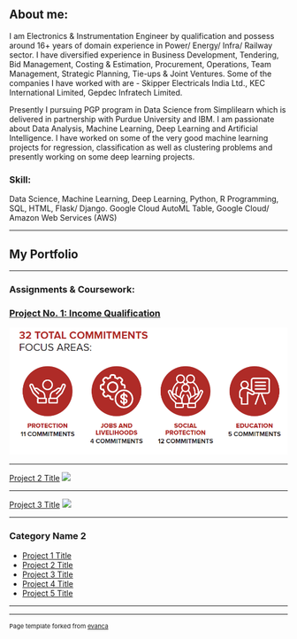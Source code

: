 ## About me:
I am Electronics & Instrumentation Engineer by qualification and possess around 16+ years of domain experience in Power/ Energy/ Infra/ Railway sector. I have diversified experience in Business Development, Tendering, Bid Management, Costing & Estimation, Procurement, Operations, Team Management,  Strategic Planning, Tie-ups & Joint Ventures. Some of the companies I have worked with are - Skipper Electricals India Ltd., KEC International Limited, Gepdec Infratech Limited.

Presently I pursuing PGP program in Data Science from Simplilearn which is delivered in partnership with Purdue University and IBM. I am passionate about Data Analysis, Machine Learning, Deep Learning and Artificial Intelligence. I have worked on some of the very good machine learning projects for regression, classification as well as clustering problems and presently working on some deep learning projects.

### Skill:
Data Science, Machine Learning, Deep Learning, Python, R Programming, SQL, HTML, Flask/ Django. Google Cloud AutoML Table, Google Cloud/ Amazon Web Services (AWS)

---
## My Portfolio

---

### Assignments & Coursework: 

### [Project No. 1: Income Qualification](/sample_page)

<img src="images/IncomeQual.png?raw=true"/>

---
[Project 2 Title](/pdf/sample_presentation.pdf)
<img src="images/dummy_thumbnail.jpg?raw=true"/>

---
[Project 3 Title](http://example.com/)
<img src="images/dummy_thumbnail.jpg?raw=true"/>

---

### Category Name 2

- [Project 1 Title](http://example.com/)
- [Project 2 Title](http://example.com/)
- [Project 3 Title](http://example.com/)
- [Project 4 Title](http://example.com/)
- [Project 5 Title](http://example.com/)

---




---
<p style="font-size:11px">Page template forked from <a href="https://github.com/evanca/quick-portfolio">evanca</a></p>
<!-- Remove above link if you don't want to attibute -->
